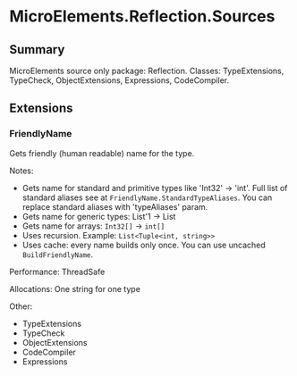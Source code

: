 # MicroElements.Reflection.Sources

## Summary

MicroElements source only package: Reflection. Classes: TypeExtensions, TypeCheck, ObjectExtensions, Expressions, CodeCompiler.

## Extensions

### FriendlyName
Gets friendly (human readable) name for the type.
            
Notes:
- Gets name for standard and primitive types like 'Int32' -> 'int'. Full list of standard aliases see at `FriendlyName.StandardTypeAliases`. You can replace standard aliases with 'typeAliases' param. 
- Gets name for generic types: List'1 -> List<int>
- Gets name for arrays: `Int32[]` -> `int[]`
- Uses recursion. Example: `List<Tuple<int, string>>`
- Uses cache: every name builds only once. You can use uncached `BuildFriendlyName`.
            
Performance: ThreadSafe
             
Allocations: One string for one type

Other:
- TypeExtensions
- TypeCheck
- ObjectExtensions
- CodeCompiler
- Expressions
